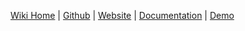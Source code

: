 [Wiki Home](https://github.com/pirate/ArchiveBox/wiki/Home) | [Github](https://github.com/pirate/ArchiveBox) | [Website](https://pirate.github.io/ArchiveBox) | [Documentation](https://github.com/pirate/ArchiveBox/wiki) | [Demo](https://archive.sweeting.me)